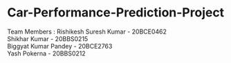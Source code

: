 # Car-Performance-Prediction-Project
Team Members :
Rishikesh Suresh Kumar - 20BCE0462  
Shikhar Kumar - 20BBS0215  
Biggyat Kumar Pandey - 20BCE2763  
Yash Pokerna - 20BBS0212
